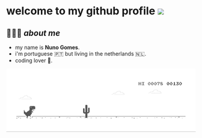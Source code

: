 # **welcome to my github profile** ![](https://komarev.com/ghpvc/?username=ndgomes&abbreviated=true&base=1000)

## 👨🏻‍💻 _about me_

- my name is **Nuno Gomes**.
- i'm portuguese 🇵🇹 but living in the netherlands 🇳🇱.
- coding lover 💚.

![](https://raw.githubusercontent.com/ndgomes/ndgomes/main/dino.gif)
